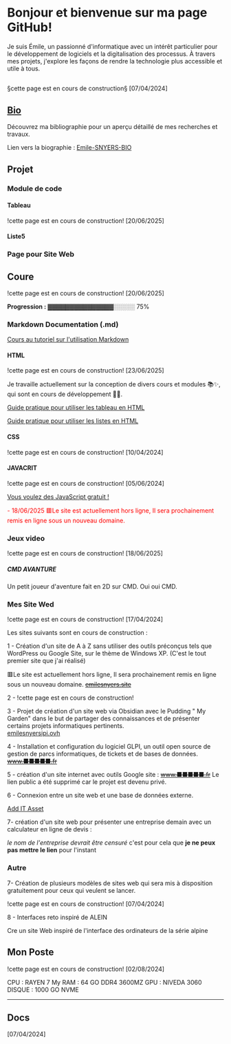 # Bonjour et bienvenue sur ma page GitHub! 
Je suis Émile, un passionné d'informatique avec un intérêt particulier pour le développement de logiciels et la digitalisation des processus. 
À travers mes projets, j'explore les façons de rendre la technologie plus accessible et utile à tous. 
##
§cette page est en cours de construction§ [07/04/2024]

## [Bio](https://github.com/EmileSNYERS/EmileSNYERS/blob/main/Emile-SNYERS-BIO.md)
Découvrez ma bibliographie pour un aperçu détaillé de mes recherches et travaux.

Lien vers la biographie :   [Emile-SNYERS-BIO](https://github.com/EmileSNYERS/EmileSNYERS/blob/main/Emile-SNYERS-BIO.md)


## Projet 
### Module  de code 

#### Tableau 

!cette page est en cours de construction! [20/06/2025]

#### Liste5



### Page pour Site Web

## Coure

!cette page est en cours de construction! [20/06/2025]


**Progression :** ▓▓▓▓▓▓▓▓▓▓▓▓▓▓▓░░░░░ 75%

### Markdown Documentation (.md)

[Cours au tutoriel sur l'utilisation Markdown](https://github.com/EmileSNYERS/EmileInnovationHub/blob/main/.github/tutorial%20and%20guide/Markdown/Guide%20Markdown.MD)


#### HTML
!cette page est en cours de construction! [23/06/2025]

Je travaille actuellement sur la conception de divers cours et modules 📚✨, qui sont en cours de développement 🚀💡.

[Guide pratique pour utiliser les tableau en HTML](https://github.com/EmileSNYERS/EmileInnovationHub/blob/main/.github/Module%20r%C3%A9utilisable/Liste.html)

[Guide pratique pour utiliser les listes en HTML](https://github.com/EmileSNYERS/EmileInnovationHub/blob/main/.github/Module%20r%C3%A9utilisable/Tableau%20avance.html)

#### CSS
!cette page est en cours de construction! [10/04/2024]

#### JAVACRIT
!cette page est en cours de construction! [05/06/2024]

[Vous voulez des JavaScript gratuit !](https://teepeehub.site/Sessions/invit%C3%A9/biblioth%C3%A8queJavaScript.html)


<div style="color: red;">- 18/06/2025 🟥Le site est actuellement hors ligne, Il sera prochainement remis en ligne sous un nouveau domaine.</div>


### Jeux video
!cette page est en cours de construction! [18/06/2025]
##### CMD AVANTURE
Un petit joueur d'aventure fait en 2D sur CMD. Oui oui CMD.

### Mes Site Wed
!cette page est en cours de construction! [17/04/2024]

Les sites suivants sont en cours de construction :

1 - Création d'un site de A à Z sans utiliser des outils préconçus tels que WordPress ou Google Site, sur le thème de Windows XP. (C'est le tout premier site que j'ai réalisé)

🟥Le site est actuellement hors ligne, Il sera prochainement remis en ligne sous un nouveau domaine.
~~[emilesnyers.site](https://www.teepeehub.site/)~~


2 - !cette page est en cours de construction!


3 - Projet de création d'un site web via Obsidian avec le Pudding " My Garden" dans le but de partager des connaissances et de présenter certains projets informatiques pertinents.  
[emilesnyersipi.ovh](https://www.emilesnyersipi.ovh/)

4 - Installation et configuration du logiciel GLPI, un outil open source de gestion de parcs informatiques, de tickets et de bases de données.
~~[www.■■■■■.fr]([https://www](https://www.teepeehub.site/))~~

5 - création d'un site internet avec outils Google site :
~~[www.■■■■■.fr]([https://www](https://www.teepeehub.site/))~~ Le lien public a été supprimé car le projet est devenu privé.

6 - Connexion entre un site web et une base de données externe.

[Add IT Asset](https://emilesnyers.tech/)

7- création d'un site web pour présenter une entreprise demain avec un calculateur en ligne de devis :

*le nom de l'entreprise devrait être censuré* c'est pour cela que **je ne peux pas mettre le lien** pour l'instant
### Autre

7- Création de plusieurs modèles de sites web qui sera mis à disposition gratuitement pour ceux qui veulent se lancer.


!cette page est en cours de construction! [07/04/2024]


8 - Interfaces reto inspiré de ALEIN 

Cre un site Web inspiré de l'interface des ordinateurs de la série alpine 




## Mon Poste
!cette page est en cours de construction! [02/08/2024]


CPU : RAYEN 7 
My RAM : 64 GO DDR4 3600MZ
GPU : NIVEDA 3060 
DISQUE : 1000 GO NVME 



---
## Docs
<cette page est en cours de construction> [07/04/2024]


